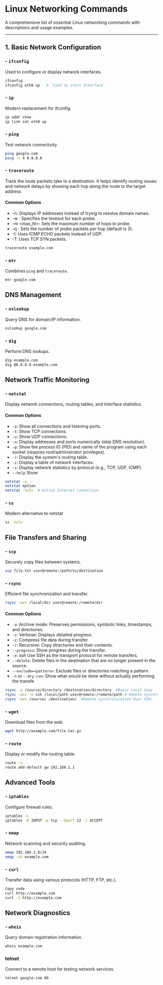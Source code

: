 # Linux Networking Commands

A comprehensive list of essential Linux networking commands with descriptions and usage examples.

---

## 1. Basic Network Configuration

### - `ifconfig`
Used to configure or display network interfaces.

``` bash
ifconfig
ifconfig eth0 up   # `Used tp start Interface`
```
### - `ip`
Modern replacement for ifconfig.
``` bash
ip addr show
ip link set eth0 up
```
### - `ping`
Test network connectivity.
``` bash
ping google.com
ping -c 4 8.8.8.8
```

### - `traceroute`
Track the route packets take to a destination. It helps identify routing issues and network delays by showing each hop along the route to the target address

#### Common Options
- -n: Displays IP addresses instead of trying to resolve domain names.
- -w <seconds>: Specifies the timeout for each probe.
- -m <max_ttl>: Sets the maximum number of hops to probe.
- -q <queries>: Sets the number of probe packets per hop (default is 3).
- -I: Uses ICMP ECHO packets instead of UDP.
- -T: Uses TCP SYN packets.
``` bash
traceroute example.com
```

### - `mtr`
Combines `ping` and `traceroute`.
``` bash
mtr google.com
```

## DNS Management
### - `nslookup`
Query DNS for domain/IP information.

``` bash
nslookup google.com
```

### - `dig`
Perform DNS lookups.
``` bash
dig example.com
dig @8.8.8.8 example.com
```

## Network Traffic Monitoring
### - `netstat`
Display network connections, routing tables, and interface statistics.
#### Common Options
- `-a`:	Show all connections and listening ports.
- `-t`:	Show TCP connections.
- `-u`:	Show UDP connections.
- `-n`:	Display addresses and ports numerically (skip DNS resolution).
- `-p`:	Show the process ID (PID) and name of the program using each socket (requires root/administrator privileges).
- `-r`:	Display the system's routing table.
- `-i`:	Display a table of network interfaces.
- `-s`:	Display network statistics by protocol (e.g., TCP, UDP, ICMP).
- `--help`	Show
``` bash
netstat -a
netstat option
netstat -tuln  # Active Internet connection 
```
### - `ss`
Modern alternative to netstat
``` bash
ss -tuln
```
## File Transfers and Sharing
### - `scp`
Securely copy files between systems.
``` bash
scp file.txt user@remote:/path/to/destination
```
### - `rsync`
Efficient file synchronization and transfer.
``` bash
rsync -avz /local/dir user@remote:/remote/dir
```
#### Common Options
- `-a`:	Archive mode: Preserves permissions, symbolic links, timestamps, and directories.
- `-v`:	Verbose: Displays detailed progress.
- `-z`:	Compress file data during transfer.
- `-r`:	Recursive: Copy directories and their contents.
- `--progress`:	Show progress during the transfer.
- `-e`: ssh	Use SSH as the transport protocol for remote transfers.
- `--delete`:	Delete files in the destination that are no longer present in the source.
- `--exclude=<pattern>`:	Exclude files or directories matching a pattern.
- `-n` or `--dry-run`:	Show what would be done without actually performing the transfe
``` bash 
rsync -a /source/directory /destination/directory  #Basic Local Copy
rsync -avz -e ssh /local/path user@remote:/remote/path # Remote Synchronization Over SSH:
rsync -avn /source/ /destination/  #Remote Synchronization Over SSH:
```
### - `wget`
Download files from the web.
``` bash
wget http://example.com/file.tar.gz
```
### - `route`
Display or modify the routing table.
``` bash
route -n
route add default gw 192.168.1.1
```
## Advanced Tools
### - `iptables`
Configure firewall rules.
``` bash
iptables -L
iptables -A INPUT -p tcp --dport 22 -j ACCEPT
```
### - `nmap`
Network scanning and security auditing.
``` bash
nmap 192.168.1.0/24
nmap -sV example.com
```
### - `curl`
Transfer data using various protocols (HTTP, FTP, etc.).
``` bash
Copy code
curl http://example.com
curl -I http://example.com
```
## Network Diagnostics
### - `whois`
Query domain registration information.
``` bash
whois example.com
```
### telnet
Connect to a remote host for testing network services.
``` bash
telnet google.com 80
```
